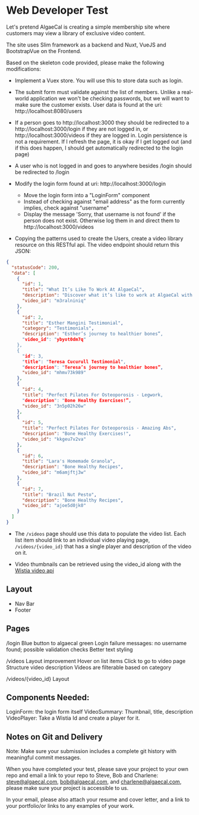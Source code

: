 # Web Developer Test

Let's pretend AlgaeCal is creating a simple membership site where customers may view a library of 
exclusive video content.

The site uses Slim framework as a backend and Nuxt, VueJS and BootstrapVue on the Frontend.

Based on the skeleton code provided, please make the following modifications:

* Implement a Vuex store. You will use this to store data such as login.

* The submit form must validate against the list of members. Unlike a real-world application we
won't be checking passwords, but we will want to make sure the customer exists. User data is
found at the uri: http://localhost:8080/users

* If a person goes to http://localhost:3000 they should be redirected to a http://localhost:3000/login
if they are not logged in, or http://localhost:3000/videos if they are logged in. Login persistence
is not a requirement. If I refresh the page, it is okay if I get logged out (and if this does happen,
I should get automatically redirected to the login page)

* A user who is not logged in and goes to anywhere besides /login should be redirected to /login

* Modify the login form found at uri: http://localhost:3000/login
    - Move the login form into a "LoginForm" component
    - Instead of checking against "email address" as the form currently implies, check against
    "username"
    - Display the message 'Sorry, that username is not found' if the person does not exist. Otherwise
    log them in and direct them to http://localhost:3000/videos

* Copying the patterns used to create the Users, create a video library resource on this RESTful
api. The video endpoint should return this JSON:
```json
{
  "statusCode": 200,
  "data": [
    {
      "id": 1,
      "title": "What It’s Like To Work At AlgaeCal",
      "description": "Discover what it’s like to work at AlgaeCal with this quick video!",
      "video_id": "m3ralniniq"
    },
    {
      "id": 2,
      "title": "Esther Mangini Testimonial",
      "category": "Testimonials",
      "description": "Esther’s journey to healthier bones”,
      "video_id": "ybyot0dm7q"
    },
    {
      "id": 3,
      "title": "Teresa Cucurull Testimonial",
      "description": "Teresa’s journey to healthier bones”,
      "video_id": "mhmv73k989"
    },
    {
      "id": 4,
      "title": "Perfect Pilates For Osteoporosis - Legwork,
      "description": "Bone Healthy Exercises!”,
      "video_id": "3n5p02h26w"
    },
    {
      "id": 5,
      "title": "Perfect Pilates For Osteoporosis - Amazing Abs",
      "description": "Bone Healthy Exercises!",
      "video_id": "kkgeu7v2va"
    },
    {
      "id": 6,
      "title": "Lara's Homemade Granola",
      "description": "Bone Healthy Recipes",
      "video_id": "m6amjftj3w"
    },
    {
      "id": 7,
      "title": "Brazil Nut Pesto",
      "description": "Bone Healthy Recipes",
      "video_id": "ajoe5d0jk0"
    }
  ]
}
```

* The `/videos` page should use this data to populate the video list. Each list item should 
link to an individual video playing page, `/videos/{video_id}` that has a single player and
description of the video on it.

* Video thumbnails can be retrieved using the video_id along with the [Wistia video api](https://wistia.com/support/developers/data-api#medias_show)

## Layout
* Nav Bar
* Footer

## Pages
/login
   Blue button to algaecal green
   Login failure messages: no username found; possible validation checks
   Better text styling

/videos
    Layout improvement
    Hover on list items
    Click to go to video page
    Structure video description
    Videos are filterable based on category
    
/videos/{video_id}
    Layout
    
## Components Needed:
LoginForm: the login form itself
VideoSummary: Thumbnail, title, description
VideoPlayer: Take a Wistia Id and create a player for it.

## Notes on Git and Delivery
Note: Make sure your submission includes a complete git history with meaningful commit messages.

When you have completed your test, please save your project to your own repo and email a link to 
your repo to Steve, Bob and Charlene: steve@algaecal.com, bob@algaecal.com, and 
charlene@algaecal.com, please make sure your project is accessible to us.

In your email, please also attach your resume and cover letter, and a link to your portfolio/or 
links to any examples of your work. 
